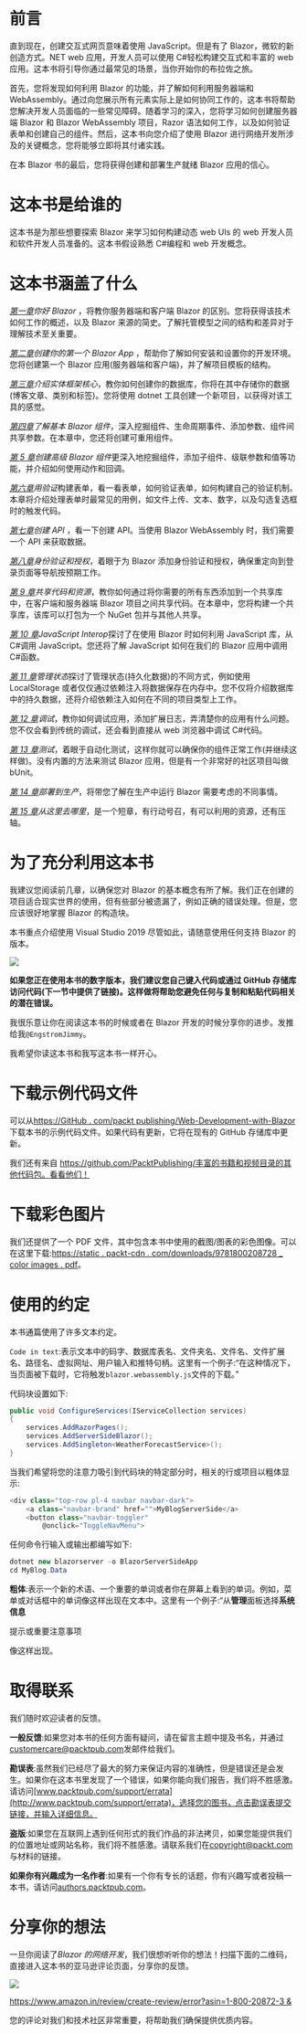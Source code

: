 # 前言

直到现在，创建交互式网页意味着使用 JavaScript。但是有了 Blazor，微软的新创造方式。NET web 应用，开发人员可以使用 C#轻松构建交互式和丰富的 web 应用。这本书将引导你通过最常见的场景，当你开始你的布拉佐之旅。

首先，您将发现如何利用 Blazor 的功能，并了解如何利用服务器端和 WebAssembly。通过向您展示所有元素实际上是如何协同工作的，这本书将帮助您解决开发人员面临的一些常见障碍。随着学习的深入，您将学习如何创建服务器端 Blazor 和 Blazor WebAssembly 项目，Razor 语法如何工作，以及如何验证表单和创建自己的组件。然后，这本书向您介绍了使用 Blazor 进行网络开发所涉及的关键概念，您将能够立即将其付诸实践。

在本 Blazor 书的最后，您将获得创建和部署生产就绪 Blazor 应用的信心。

# 这本书是给谁的

这本书是为那些想要探索 Blazor 来学习如何构建动态 web UIs 的 web 开发人员和软件开发人员准备的。这本书假设熟悉 C#编程和 web 开发概念。

# 这本书涵盖了什么

[*第一章*](01.html#_idTextAnchor015)*你好 Blazor* ，将教你服务器端和客户端 Blazor 的区别。您将获得该技术如何工作的概述，以及 Blazor 来源的简史。了解托管模型之间的结构和差异对于理解技术至关重要。

[*第二章*](02.html#_idTextAnchor028)*创建你的第一个 Blazor App* ，帮助你了解如何安装和设置你的开发环境。您将创建第一个 Blazor 应用(服务器端和客户端)，并了解项目模板的结构。

[*第三章*](03.html#_idTextAnchor048)*介绍实体框架核心*，教你如何创建你的数据库，你将在其中存储你的数据(博客文章、类别和标签)。您将使用 dotnet 工具创建一个新项目，以获得对该工具的感觉。

[*第四章*](04.html#_idTextAnchor060)*了解基本 Blazor 组件*，深入挖掘组件、生命周期事件、添加参数、组件间共享参数。在本章中，您还将创建可重用组件。

[*第 5 章*](05.html#_idTextAnchor078)*创建高级 Blazor 组件*更深入地挖掘组件，添加子组件、级联参数和值等功能，并介绍如何使用动作和回调。

[*第六章*](06.html#_idTextAnchor093)*用验证*构建表单，看一看表单，如何验证表单，如何构建自己的验证机制。本章将介绍处理表单时最常见的用例，如文件上传、文本、数字，以及勾选复选框时的触发代码。

[*第七章*](07.html#_idTextAnchor115)*创建 API* ，看一下创建 API。当使用 Blazor WebAssembly 时，我们需要一个 API 来获取数据。

[*第八章*](08.html#_idTextAnchor122)*身份验证和授权*，着眼于为 Blazor 添加身份验证和授权，确保重定向到登录页面等导航按预期工作。

[*第 9 章*](09.html#_idTextAnchor134)*共享代码和资源*，教你如何通过将你需要的所有东西添加到一个共享库中，在客户端和服务器端 Blazor 项目之间共享代码。在本章中，您将构建一个共享库，该库可以打包为一个 NuGet 包并与其他人共享。

[*第 10 章*](10.html#_idTextAnchor152)*JavaScript Interop*探讨了在使用 Blazor 时如何利用 JavaScript 库，从 C#调用 JavaScript。您还将了解 JavaScript 如何在我们的 Blazor 应用中调用 C#函数。

[*第 11 章*](11.html#_idTextAnchor163)*管理状态*探讨了管理状态(持久化数据)的不同方式，例如使用 LocalStorage 或者仅仅通过依赖注入将数据保存在内存中。您不仅将介绍数据库中的持久数据，还将介绍依赖注入如何在不同的项目类型上工作。

[*第 12 章*](12.html#_idTextAnchor182)*调试*，教你如何调试应用，添加扩展日志，弄清楚你的应用有什么问题。您不仅会看到传统的调试，还会看到直接从 web 浏览器中调试 C#代码。

[*第 13 章*](13.html#_idTextAnchor190)*测试*，着眼于自动化测试，这样你就可以确保你的组件正常工作(并继续这样做)。没有内置的方法来测试 Blazor 应用，但是有一个非常好的社区项目叫做 bUnit。

[*第 14 章*](14.html#_idTextAnchor201)*部署到生产*，将带您了解在生产中运行 Blazor 需要考虑的不同事情。

[*第 15 章*](15.html#_idTextAnchor210)*从这里去哪里*，是一个短章，有行动号召，有可以利用的资源，还有压轴。

# 为了充分利用这本书

我建议您阅读前几章，以确保您对 Blazor 的基本概念有所了解。我们正在创建的项目适合现实世界的使用，但有些部分被遗漏了，例如正确的错误处理。但是，您应该很好地掌握 Blazor 的构造块。

本书重点介绍使用 Visual Studio 2019 尽管如此，请随意使用任何支持 Blazor 的版本。

![](img/B16009_Preface_table_1.1.jpg)

**如果您正在使用本书的数字版本，我们建议您自己键入代码或通过 GitHub 存储库访问代码(下一节中提供了链接)。这样做将帮助您避免任何与复制和粘贴代码相关的潜在错误。**

我很乐意让你在阅读这本书的时候或者在 Blazor 开发的时候分享你的进步。发推给我`@EngstromJimmy`。

我希望你读这本书和我写这本书一样开心。

# 下载示例代码文件

可以从[https://GitHub . com/packt publishing/Web-Development-with-Blazor](https://github.com/PacktPublishing/Web-Development-with-Blazor)下载本书的示例代码文件。如果代码有更新，它将在现有的 GitHub 存储库中更新。

我们还有来自 https://github.com/PacktPublishing/丰富的书籍和视频目录的其他代码包。看看他们！

# 下载彩色图片

我们还提供了一个 PDF 文件，其中包含本书中使用的截图/图表的彩色图像。可以在这里下载:[https://static . packt-cdn . com/downloads/9781800208728 _ color images . pdf](https://static.packt-cdn.com/downloads/9781800208728_ColorImages.pdf)。

# 使用的约定

本书通篇使用了许多文本约定。

`Code in text`:表示文本中的码字、数据库表名、文件夹名、文件名、文件扩展名、路径名、虚拟网址、用户输入和推特句柄。这里有一个例子:“在这种情况下，当页面被下载时，它将触发`blazor.webassembly.js`文件的下载。”

代码块设置如下:

```cs
public void ConfigureServices(IServiceCollection services)
{
    services.AddRazorPages();
    services.AddServerSideBlazor();
    services.AddSingleton<WeatherForecastService>();
}
```

当我们希望将您的注意力吸引到代码块的特定部分时，相关的行或项目以粗体显示:

```cs
<div class="top-row pl-4 navbar navbar-dark">
    <a class="navbar-brand" href="">MyBlogServerSide</a>
    <button class="navbar-toggler"
        @onclick="ToggleNavMenu">
```

任何命令行输入或输出都编写如下:

```cs
dotnet new blazorserver -o BlazorServerSideApp
cd MyBlog.Data
```

**粗体**:表示一个新的术语、一个重要的单词或者你在屏幕上看到的单词。例如，菜单或对话框中的单词像这样出现在文本中。这里有一个例子:“从**管理**面板选择**系统信息**

提示或重要注意事项

像这样出现。

# 取得联系

我们随时欢迎读者的反馈。

**一般反馈**:如果您对本书的任何方面有疑问，请在留言主题中提及书名，并通过[customercare@packtpub.com](mailto:customercare@packtpub.com)发邮件给我们。

**勘误表**:虽然我们已经尽了最大的努力来保证内容的准确性，但是错误还是会发生。如果你在这本书里发现了一个错误，如果你能向我们报告，我们将不胜感激。请访问[www.packtpub.com/support/errata](http://www.packtpub.com/support/errata)，选择您的图书，点击勘误表提交链接，并输入详细信息。

**盗版**:如果您在互联网上遇到任何形式的我们作品的非法拷贝，如果您能提供我们的位置地址或网站名称，我们将不胜感激。请联系我们在[copyright@packt.com](mailto:copyright@packt.com)与材料的链接。

**如果你有兴趣成为一名作者**:如果有一个你有专长的话题，你有兴趣写或者投稿一本书，请访问[authors.packtpub.com](http://authors.packtpub.com)。

# 分享你的想法

一旦你阅读了*Blazor 的网络开发*，我们很想听听你的想法！扫描下面的二维码，直接进入这本书的亚马逊评论页面，分享你的反馈。

![](img/Image79825.jpg)

[https://www.amazon.in/review/create-review/error?asin=1-800-20872-3 &](https://www.amazon.in/review/create-review/error?asin=1-800-20872-3&)

您的评论对我们和技术社区非常重要，将帮助我们确保提供优质内容。